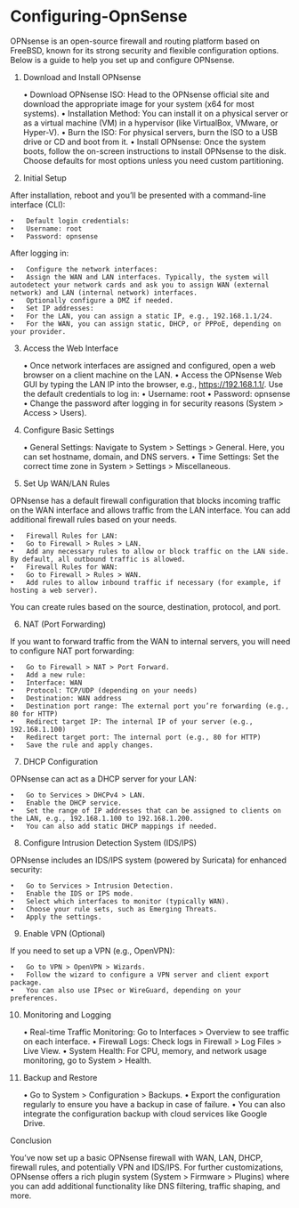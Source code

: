# Configuring-OpnSense
OPNsense is an open-source firewall and routing platform based on FreeBSD, known for its strong security and flexible configuration options. Below is a guide to help you set up and configure OPNsense.

1. Download and Install OPNsense

	•	Download OPNsense ISO: Head to the OPNsense official site and download the appropriate image for your system (x64 for most systems).
	•	Installation Method: You can install it on a physical server or as a virtual machine (VM) in a hypervisor (like VirtualBox, VMware, or Hyper-V).
	•	Burn the ISO: For physical servers, burn the ISO to a USB drive or CD and boot from it.
	•	Install OPNsense: Once the system boots, follow the on-screen instructions to install OPNsense to the disk. Choose defaults for most options unless you need custom partitioning.

2. Initial Setup

After installation, reboot and you’ll be presented with a command-line interface (CLI):

	•	Default login credentials:
	•	Username: root
	•	Password: opnsense

After logging in:

	•	Configure the network interfaces:
	•	Assign the WAN and LAN interfaces. Typically, the system will autodetect your network cards and ask you to assign WAN (external network) and LAN (internal network) interfaces.
	•	Optionally configure a DMZ if needed.
	•	Set IP addresses:
	•	For the LAN, you can assign a static IP, e.g., 192.168.1.1/24.
	•	For the WAN, you can assign static, DHCP, or PPPoE, depending on your provider.

3. Access the Web Interface

	•	Once network interfaces are assigned and configured, open a web browser on a client machine on the LAN.
	•	Access the OPNsense Web GUI by typing the LAN IP into the browser, e.g., https://192.168.1.1/. Use the default credentials to log in:
	•	Username: root
	•	Password: opnsense
	•	Change the password after logging in for security reasons (System > Access > Users).

4. Configure Basic Settings

	•	General Settings: Navigate to System > Settings > General. Here, you can set hostname, domain, and DNS servers.
	•	Time Settings: Set the correct time zone in System > Settings > Miscellaneous.

5. Set Up WAN/LAN Rules

OPNsense has a default firewall configuration that blocks incoming traffic on the WAN interface and allows traffic from the LAN interface. You can add additional firewall rules based on your needs.

	•	Firewall Rules for LAN:
	•	Go to Firewall > Rules > LAN.
	•	Add any necessary rules to allow or block traffic on the LAN side. By default, all outbound traffic is allowed.
	•	Firewall Rules for WAN:
	•	Go to Firewall > Rules > WAN.
	•	Add rules to allow inbound traffic if necessary (for example, if hosting a web server).

You can create rules based on the source, destination, protocol, and port.

6. NAT (Port Forwarding)

If you want to forward traffic from the WAN to internal servers, you will need to configure NAT port forwarding:

	•	Go to Firewall > NAT > Port Forward.
	•	Add a new rule:
	•	Interface: WAN
	•	Protocol: TCP/UDP (depending on your needs)
	•	Destination: WAN address
	•	Destination port range: The external port you’re forwarding (e.g., 80 for HTTP)
	•	Redirect target IP: The internal IP of your server (e.g., 192.168.1.100)
	•	Redirect target port: The internal port (e.g., 80 for HTTP)
	•	Save the rule and apply changes.

7. DHCP Configuration

OPNsense can act as a DHCP server for your LAN:

	•	Go to Services > DHCPv4 > LAN.
	•	Enable the DHCP service.
	•	Set the range of IP addresses that can be assigned to clients on the LAN, e.g., 192.168.1.100 to 192.168.1.200.
	•	You can also add static DHCP mappings if needed.

8. Configure Intrusion Detection System (IDS/IPS)

OPNsense includes an IDS/IPS system (powered by Suricata) for enhanced security:

	•	Go to Services > Intrusion Detection.
	•	Enable the IDS or IPS mode.
	•	Select which interfaces to monitor (typically WAN).
	•	Choose your rule sets, such as Emerging Threats.
	•	Apply the settings.

9. Enable VPN (Optional)

If you need to set up a VPN (e.g., OpenVPN):

	•	Go to VPN > OpenVPN > Wizards.
	•	Follow the wizard to configure a VPN server and client export package.
	•	You can also use IPsec or WireGuard, depending on your preferences.

10. Monitoring and Logging

	•	Real-time Traffic Monitoring: Go to Interfaces > Overview to see traffic on each interface.
	•	Firewall Logs: Check logs in Firewall > Log Files > Live View.
	•	System Health: For CPU, memory, and network usage monitoring, go to System > Health.

11. Backup and Restore

	•	Go to System > Configuration > Backups.
	•	Export the configuration regularly to ensure you have a backup in case of failure.
	•	You can also integrate the configuration backup with cloud services like Google Drive.

Conclusion

You’ve now set up a basic OPNsense firewall with WAN, LAN, DHCP, firewall rules, and potentially VPN and IDS/IPS. For further customizations, OPNsense offers a rich plugin system (System > Firmware > Plugins) where you can add additional functionality like DNS filtering, traffic shaping, and more.

